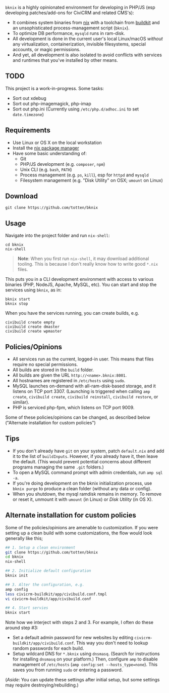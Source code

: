 `bknix` is a highly opinionated environment for developing in PHP/JS (esp developing patches/add-ons for CiviCRM and related CMS's):
 * It combines system binaries from [nix](https://nixos.org/nix) with a toolchain from [buildkit](https://github.com/civicrm/civicrm-buildkit) and an unsophisticated process-management script (`bknix`).  
 * To optimize DB performance, `mysqld` runs in ram-disk.
 * All development is done in the current user's local Linux/macOS *without* any virtualization, containerization, invisible filesystems, special accounts, or magic permissions. 
 * And yet, all development is also isolated to avoid conflicts with services and runtimes that you've installed by other means.

## TODO

This project is a work-in-progress. Some tasks:

* Sort out xdebug
* Sort out php-imagemagick, php-imap
* Sort out php.ini (Currently using `/etc/php.d/adhoc.ini` to set `date.timezone`)

## Requirements

* Use Linux or OS X on the local workstation
* Install the [nix package manager](https://nixos.org/nix/)
* Have some basic understanding of:
    * Git
    * PHP/JS development (e.g. `composer`, `npm`)
    * Unix CLI (e.g. `bash`, `PATH`)
    * Process management (e.g. `ps`, `kill`), esp for `httpd` and `mysqld`
    * Filesystem management (e.g. "Disk Utility" on OSX; `umount` on Linux)

## Download

```
git clone https://github.com/totten/bknix
```

## Usage

Navigate into the project folder and run `nix-shell`:

```
cd bknix
nix-shell
```

> __Note__: When you first run `nix-shell`, it may download additional tooling.
> This is because I don't really know how to write good `*.nix` files.

This puts you in a CLI development environment with access to various binaries (PHP, NodeJS, Apache, MySQL, etc).  You
can start and stop the services using `bknix`, as in:

```
bknix start
bknix stop
```

When you have the services running, you can create builds, e.g.

```
civibuild create empty
civibuild create dmaster
civibuild create wpmaster
```

## Policies/Opinions

* All services run as the current, logged-in user. This means that files require no special permissions.
* All builds are stored in the `build` folder.
* All builds are given the URL `http://<name>.bknix:8001`.
* All hostnames are registered in `/etc/hosts` using `sudo`.
* MySQL launches on-demand with all-ram-disk-based storage, and it listens on TCP port 3307. (Launching is triggered when calling `amp create`, `civibuild create`, `civibuild reinstall`, `civibuild restore`, or similar).
* PHP is serviced php-fpm, which listens on TCP port 9009.

Some of these policies/opinions can be changed, as described below ("Alternate installation for custom policies")

## Tips

* If you don't already have `git` on your system, patch `default.nix` and add it to the list of `buildInputs`.
  However, if you already have it, then leave the default. (This would prevent potential concerns about different programs managing the same `.git` folders.)
* To open a MySQL command prompt with admin credentials, run `amp sql -a`.
* If you're doing development on the bknix initialization process, use `bknix purge` to produce a clean folder (without any data or config).
* When you shutdown, the mysql ramdisk remains in memory. To remove or reset it, unmount it with `umount` (in Linux) or *Disk Utility* (in OS X).

## Alternate installation for custom policies

Some of the policies/opinions are amenable to customization. If you were
setting up a clean build with some customizations, the flow would look
generally like this;

```bash
## 1. Setup a clean environment
git clone https://github.com/totten/bknix
cd bknix
nix-shell

## 2. Initialize default configuration
bknix init

## 3. Alter the configuration, e.g.
amp config
less civicrm-buildkit/app/civibuild.conf.tmpl
vi civicrm-buildkit/app/civibuild.conf

## 4. Start servies
bknix start
```

Note how we interject with steps 2 and 3. For example, I often do these around step #3:

* Set a default admin password for new websites by editing `civicrm-buildkit/app/civibuild.conf`. This way you don't
  need to lookup random passwords for each build.
* Setup wildcard DNS for `*.bknix` using `dnsmasq`.  (Search for instructions for installing `dnsmasq` on your
  platform.) Then, configure `amp` to disable management of `/etc/hosts` (`amp config:set --hosts_type=none`). 
  This saves you from running `sudo` or entering a password.

(*Aside*: You can update these settings after initial setup, but some settings may require destroying/rebuilding.)
